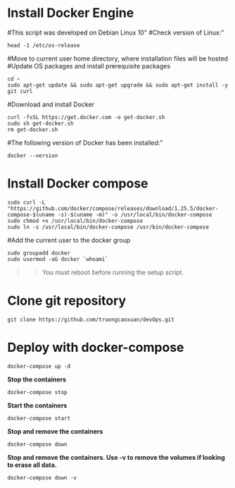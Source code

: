 # **Install Docker Engine**

#This script was developed on Debian Linux 10"
#Check version of Linux:"
```
head -1 /etc/os-release
```
#Move to current user home directory, where installation files will be hosted
#Update OS packages and install prerequisite packages
```
cd ~
sudo apt-get update && sudo apt-get upgrade && sudo apt-get install -y git curl
```
#Download and install Docker
```
curl -fsSL https://get.docker.com -o get-docker.sh
sudo sh get-docker.sh
rm get-docker.sh
```
#The following version of Docker has been installed:"
```
docker --version
```
# **Install Docker compose**
```
sudo curl -L "https://github.com/docker/compose/releases/download/1.25.5/docker-compose-$(uname -s)-$(uname -m)" -o /usr/local/bin/docker-compose
sudo chmod +x /usr/local/bin/docker-compose
sudo ln -s /usr/local/bin/docker-compose /usr/bin/docker-compose
```
#Add the current user to the docker group
```
sudo groupadd docker
sudo usermod -aG docker `whoami`
```
>>You must reboot before running the setup script.
# **Clone git repository**
```
git clone https://github.com/truongcaoxuan/devOps.git
```

# **Deploy with docker-compose**
```
docker-compose up -d
```
**Stop the containers**
```
docker-compose stop
```
**Start the containers**
```
docker-compose start
```
**Stop and remove the containers**
```
docker-compose down
```
**Stop and remove the containers. Use -v to remove the volumes if looking to erase all data.**
```
docker-compose down -v
```




